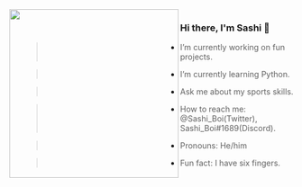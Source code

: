<img align="left" width="300" height="300" src="https://cutewallpaper.org/21/cool-gif-backgrounds/Tag-For-Cool-Backgrounds-Gif-Bengal-Tiger-Cat-Gif-By-Head-.gif">

### Hi there, I'm Sashi  👋

- > I’m currently working on fun projects.
- > I’m currently learning Python.
- > Ask me about my sports skills.
- > How to reach me: @Sashi_Boi(Twitter), Sashi_Boi#1689(Discord).
- > Pronouns: He/him
- > Fun fact: I have six fingers.
